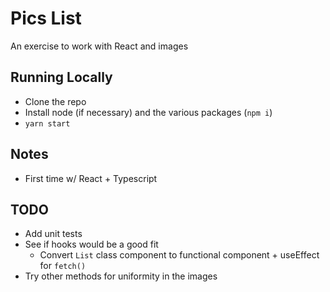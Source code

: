 # Pics List
An exercise to work with React and images

## Running Locally
- Clone the repo
- Install node (if necessary) and the various packages (`npm i`)
- `yarn start`

## Notes
- First time w/ React + Typescript

## TODO
- Add unit tests
- See if hooks would be a good fit
    - Convert `List` class component to functional component + useEffect for `fetch()`
- Try other methods for uniformity in the images